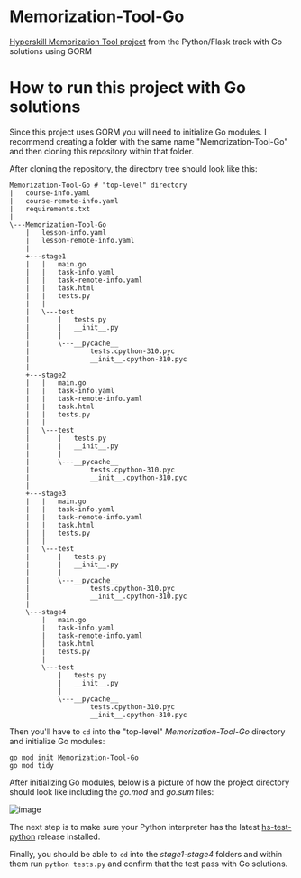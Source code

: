 # Memorization-Tool-Go
[Hyperskill Memorization Tool project](https://hyperskill.org/projects/159) from the Python/Flask track with Go solutions using GORM

# How to run this project with Go solutions

Since this project uses GORM you will need to initialize Go modules. I recommend creating a folder with the same name "Memorization-Tool-Go" and then cloning this repository within that folder.

After cloning the repository, the directory tree should look like this:

```
Memorization-Tool-Go # "top-level" directory
|   course-info.yaml
|   course-remote-info.yaml
|   requirements.txt
|
\---Memorization-Tool-Go
    |   lesson-info.yaml
    |   lesson-remote-info.yaml
    |
    +---stage1
    |   |   main.go
    |   |   task-info.yaml
    |   |   task-remote-info.yaml
    |   |   task.html
    |   |   tests.py
    |   |
    |   \---test
    |       |   tests.py
    |       |   __init__.py
    |       |
    |       \---__pycache__
    |               tests.cpython-310.pyc
    |               __init__.cpython-310.pyc
    |
    +---stage2
    |   |   main.go
    |   |   task-info.yaml
    |   |   task-remote-info.yaml
    |   |   task.html
    |   |   tests.py
    |   |
    |   \---test
    |       |   tests.py
    |       |   __init__.py
    |       |
    |       \---__pycache__
    |               tests.cpython-310.pyc
    |               __init__.cpython-310.pyc
    |
    +---stage3
    |   |   main.go
    |   |   task-info.yaml
    |   |   task-remote-info.yaml
    |   |   task.html
    |   |   tests.py
    |   |
    |   \---test
    |       |   tests.py
    |       |   __init__.py
    |       |
    |       \---__pycache__
    |               tests.cpython-310.pyc
    |               __init__.cpython-310.pyc
    |
    \---stage4
        |   main.go
        |   task-info.yaml
        |   task-remote-info.yaml
        |   task.html
        |   tests.py
        |
        \---test
            |   tests.py
            |   __init__.py
            |
            \---__pycache__
                    tests.cpython-310.pyc
                    __init__.cpython-310.pyc
```

Then you'll have to `cd` into the "top-level" _Memorization-Tool-Go_ directory and initialize Go modules:

```
go mod init Memorization-Tool-Go
go mod tidy
```

After initializing Go modules, below is a picture of how the project directory should look like including the _go.mod_ and _go.sum_ files:

![image](https://user-images.githubusercontent.com/8846884/215644131-411d7a10-78b6-4ef3-962a-24bb6ba9ef97.png)

The next step is to make sure your Python interpreter has the latest [hs-test-python](https://github.com/hyperskill/hs-test-python/releases/tag/v10) release installed.

Finally, you should be able to `cd` into the _stage1-stage4_ folders and within them run `python tests.py` and confirm that the test pass with Go solutions.
